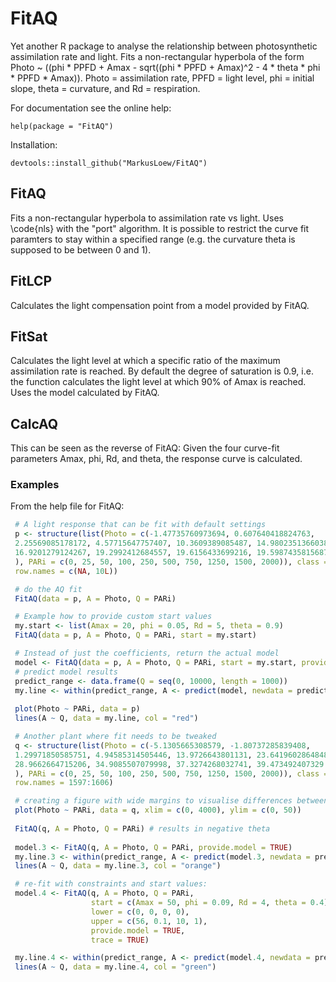# FitAQ
Yet another R package to analyse the relationship between photosynthetic assimilation rate and light. Fits a non-rectangular hyperbola of the form Photo ~ ((phi * PPFD + Amax - sqrt((phi * PPFD + Amax)^2 - 4 * theta * phi * PPFD * Amax)). Photo = assimilation rate, PPFD = light level, phi = initial slope, theta = curvature, and Rd = respiration.

For documentation see the online help:

	help(package = "FitAQ")

Installation:

	devtools::install_github("MarkusLoew/FitAQ")


## FitAQ
Fits a non-rectangular hyperbola to assimilation rate vs light. Uses \code{nls} with the "port" algorithm. It is possible to restrict the curve fit paramters to stay within a specified range (e.g. the curvature theta is supposed to be between 0 and 1).

## FitLCP
Calculates the light compensation point from a model provided by FitAQ.

## FitSat
Calculates the light level at which a specific ratio of the maximum assimilation rate is reached. By default the degree of saturation is 0.9, i.e. the function calculates the light level at which 90% of Amax is reached. Uses the model calculated by FitAQ.

## CalcAQ
This can be seen as the reverse of FitAQ: Given the four curve-fit parameters Amax, phi, Rd, and theta, the response curve is calculated.

### Examples
From the help file for FitAQ:

```r
 # A light response that can be fit with default settings
 p <- structure(list(Photo = c(-1.47735760973694, 0.607640418824763, 
 2.25569085178172, 4.57715647757407, 10.3609389085487, 14.9802351366038, 
 16.9201279124267, 19.2992412684557, 19.6156433699216, 19.5987435815687
 ), PARi = c(0, 25, 50, 100, 250, 500, 750, 1250, 1500, 2000)), class = "data.frame",
 row.names = c(NA, 10L))

 # do the AQ fit
 FitAQ(data = p, A = Photo, Q = PARi)

 # Example how to provide custom start values
 my.start <- list(Amax = 20, phi = 0.05, Rd = 5, theta = 0.9)
 FitAQ(data = p, A = Photo, Q = PARi, start = my.start)

 # Instead of just the coefficients, return the actual model
 model <- FitAQ(data = p, A = Photo, Q = PARi, start = my.start, provide.model = TRUE)
 # predict model results
 predict_range <- data.frame(Q = seq(0, 10000, length = 1000))
 my.line <- within(predict_range, A <- predict(model, newdata = predict_range))
 
 plot(Photo ~ PARi, data = p)
 lines(A ~ Q, data = my.line, col = "red")

 # Another plant where fit needs to be tweaked
 q <- structure(list(Photo = c(-5.1305665308579, -1.80737285839408, 
 1.29971850585751, 4.94585314505446, 13.9726643801131, 23.6419602864848, 
 28.9662664715206, 34.9085507079998, 37.3274268032741, 39.473492407329
 ), PARi = c(0, 25, 50, 100, 250, 500, 750, 1250, 1500, 2000)), class = "data.frame", 
 row.names = 1597:1606)

 # creating a figure with wide margins to visualise differences between fits
 plot(Photo ~ PARi, data = q, xlim = c(0, 4000), ylim = c(0, 50))
 
 FitAQ(q, A = Photo, Q = PARi) # results in negative theta
 
 model.3 <- FitAQ(q, A = Photo, Q = PARi, provide.model = TRUE)
 my.line.3 <- within(predict_range, A <- predict(model.3, newdata = predict_range))
 lines(A ~ Q, data = my.line.3, col = "orange")

 # re-fit with constraints and start values:
 model.4 <- FitAQ(q, A = Photo, Q = PARi, 
                  start = c(Amax = 50, phi = 0.09, Rd = 4, theta = 0.4),
                  lower = c(0, 0, 0, 0),
                  upper = c(56, 0.1, 10, 1),
                  provide.model = TRUE,
                  trace = TRUE)

 my.line.4 <- within(predict_range, A <- predict(model.4, newdata = predict_range))
 lines(A ~ Q, data = my.line.4, col = "green")
 ```
